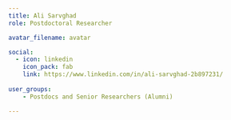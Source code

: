 ```yaml
---
title: Ali Sarvghad
role: Postdoctoral Researcher

avatar_filename: avatar

social:
  - icon: linkedin
    icon_pack: fab
    link: https://www.linkedin.com/in/ali-sarvghad-2b897231/
    
user_groups:
    - Postdocs and Senior Researchers (Alumni)

---
```


